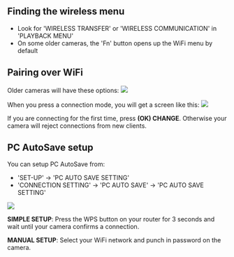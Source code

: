 ## Finding the wireless menu
- Look for 'WIRELESS TRANSFER' or 'WIRELESS COMMUNICATION' in 'PLAYBACK MENU'
- On some older cameras, the 'Fn' button opens up the WiFi menu by default

## Pairing over WiFi

Older cameras will have these options:
![](img/old-save-screen.JPG)

When you press a connection mode, you will get a screen like this:
![](img/old-view-and-obtain-searching.JPG)

If you are connecting for the first time, press **(OK) CHANGE**. Otherwise your camera will reject connections from new clients.

## PC AutoSave setup
You can setup PC AutoSave from:

- 'SET-UP' -> 'PC AUTO SAVE SETTING'
- 'CONNECTION SETTING' -> 'PC AUTO SAVE' -> 'PC AUTO SAVE SETTING'

![](img/pc-auto-save-setting.JPG)

**SIMPLE SETUP**: Press the WPS button on your router for 3 seconds and wait until your camera confirms a connection.

**MANUAL SETUP**: Select your WiFi network and punch in password on the camera.
